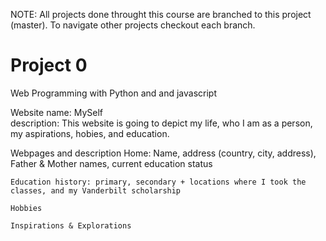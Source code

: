 NOTE: All projects done throught this course are branched to this project (master). To navigate other projects checkout each branch.


# Project 0

Web Programming with Python and and javascript

Website name: MySelf    
    description: This website is going to depict my life, who I am as a person, my aspirations,
    hobies, and education.

Webpages and description
    Home: Name, address (country, city, address), Father & Mother names, current education status

    Education history: primary, secondary + locations where I took the classes, and my Vanderbilt scholarship

    Hobbies

    Inspirations & Explorations

